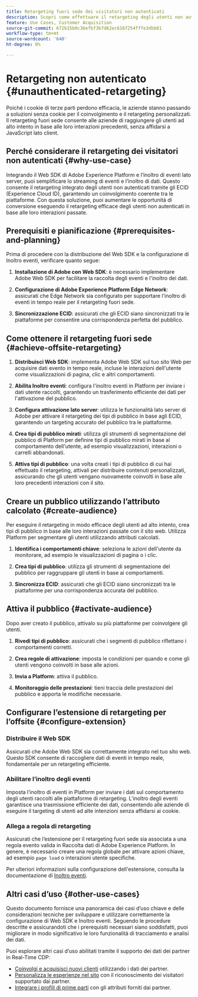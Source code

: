 ```yaml
---
title: Retargeting fuori sede dei visitatori non autenticati
description: Scopri come effettuare il retargeting degli utenti non autenticati utilizzando gli ECID
feature: Use Cases, Customer Acquisition
source-git-commit: 672b15b0c36efbf3b7d62ec616f254fffe3dbb81
workflow-type: tm+mt
source-wordcount: '640'
ht-degree: 0%

---
```


# Retargeting non autenticato {#unauthenticated-retargeting}

Poiché i cookie di terze parti perdono efficacia, le aziende stanno passando a soluzioni senza cookie per il coinvolgimento e il retargeting personalizzati. Il retargeting fuori sede consente alle aziende di raggiungere gli utenti ad alto intento in base alle loro interazioni precedenti, senza affidarsi a JavaScript lato client.

## Perché considerare il retargeting dei visitatori non autenticati {#why-use-case}

Integrando il Web SDK di Adobe Experience Platform e l’inoltro di eventi lato server, puoi semplificare lo streaming di eventi e l’inoltro di dati. Questo consente il retargeting integrato degli utenti non autenticati tramite gli ECID (Experience Cloud ID), garantendo un coinvolgimento coerente tra le piattaforme. Con questa soluzione, puoi aumentare le opportunità di conversione eseguendo il retargeting efficace degli utenti non autenticati in base alle loro interazioni passate.

## Prerequisiti e pianificazione {#prerequisites-and-planning}

Prima di procedere con la distribuzione del Web SDK e la configurazione di Inoltro eventi, verificare quanto segue:

1. **Installazione di Adobe con Web SDK**: è necessario implementare Adobe Web SDK per facilitare la raccolta degli eventi e l&#39;inoltro dei dati.

2. **Configurazione di Adobe Experience Platform Edge Network**: assicurati che Edge Network sia configurato per supportare l&#39;inoltro di eventi in tempo reale per il retargeting fuori sede.

3. **Sincronizzazione ECID**: assicurati che gli ECID siano sincronizzati tra le piattaforme per consentire una corrispondenza perfetta del pubblico.

## Come ottenere il retargeting fuori sede {#achieve-offsite-retargeting}

1. **Distribuisci Web SDK**: implementa Adobe Web SDK sul tuo sito Web per acquisire dati evento in tempo reale, incluse le interazioni dell&#39;utente come visualizzazioni di pagina, clic e altri comportamenti.

2. **Abilita Inoltro eventi**: configura l&#39;inoltro eventi in Platform per inviare i dati utente raccolti, garantendo un trasferimento efficiente dei dati per l&#39;attivazione del pubblico.

3. **Configura attivazione lato server**: utilizza le funzionalità lato server di Adobe per attivare il retargeting dei tipi di pubblico in base agli ECID, garantendo un targeting accurato del pubblico tra le piattaforme.

4. **Crea tipi di pubblico mirati**: utilizza gli strumenti di segmentazione del pubblico di Platform per definire tipi di pubblico mirati in base al comportamento dell&#39;utente, ad esempio visualizzazioni, interazioni o carrelli abbandonati.

5. **Attiva tipi di pubblico**: una volta creati i tipi di pubblico di cui hai effettuato il retargeting, attivali per distribuire contenuti personalizzati, assicurando che gli utenti vengano nuovamente coinvolti in base alle loro precedenti interazioni con il sito.

## Creare un pubblico utilizzando l’attributo calcolato {#create-audience}

Per eseguire il retargeting in modo efficace degli utenti ad alto intento, crea tipi di pubblico in base alle loro interazioni passate con il sito web. Utilizza Platform per segmentare gli utenti utilizzando attributi calcolati.

1. **Identifica i comportamenti chiave**: seleziona le azioni dell&#39;utente da monitorare, ad esempio le visualizzazioni di pagina o i clic.

2. **Crea tipi di pubblico**: utilizza gli strumenti di segmentazione del pubblico per raggruppare gli utenti in base ai comportamenti.

3. **Sincronizza ECID**: assicurati che gli ECID siano sincronizzati tra le piattaforme per una corrispondenza accurata del pubblico.

## Attiva il pubblico {#activate-audience}

Dopo aver creato il pubblico, attivalo su più piattaforme per coinvolgere gli utenti.

1. **Rivedi tipi di pubblico**: assicurati che i segmenti di pubblico riflettano i comportamenti corretti.

2. **Crea regole di attivazione**: imposta le condizioni per quando e come gli utenti vengono coinvolti in base alle azioni.

3. **Invia a Platform**: attiva il pubblico.

4. **Monitoraggio delle prestazioni**: tieni traccia delle prestazioni del pubblico e apporta le modifiche necessarie.

## Configurare l’estensione di retargeting per l’offsite {#configure-extension}

### Distribuire il Web SDK

Assicurati che Adobe Web SDK sia correttamente integrato nel tuo sito web. Questo SDK consente di raccogliere dati di eventi in tempo reale, fondamentale per un retargeting efficiente.

### Abilitare l’inoltro degli eventi

Imposta l’inoltro di eventi in Platform per inviare i dati sul comportamento degli utenti raccolti alle piattaforme di retargeting. L’inoltro degli eventi garantisce una trasmissione efficiente dei dati, consentendo alle aziende di eseguire il targeting di utenti ad alte intenzioni senza affidarsi ai cookie.

### Allega a regola di retargeting

Assicurati che l’estensione per il retargeting fuori sede sia associata a una regola evento valida in Raccolta dati di Adobe Experience Platform. In genere, è necessario creare una regola globale per attivare azioni chiave, ad esempio `page load` o interazioni utente specifiche.

Per ulteriori informazioni sulla configurazione dell&#39;estensione, consulta la documentazione di [Inoltro eventi](https://experienceleague.adobe.com/en/docs/experience-platform/tags/event-forwarding/getting-started).

## Altri casi d’uso {#other-use-cases}

Questo documento fornisce una panoramica dei casi d’uso chiave e delle considerazioni tecniche per sviluppare e utilizzare correttamente la configurazione di Web SDK e Inoltro eventi. Seguendo le procedure descritte e assicurandoti che i prerequisiti necessari siano soddisfatti, puoi migliorare in modo significativo le loro funzionalità di tracciamento e analisi dei dati.

Puoi esplorare altri casi d’uso abilitati tramite il supporto dei dati dei partner in Real-Time CDP:

- [Coinvolgi e acquisisci nuovi clienti](./prospecting.md) utilizzando i dati dei partner.
- [Personalizza le esperienze nel sito](./offsite-retargeting.md) con il riconoscimento dei visitatori supportato dai partner.
- [Integrare i profili di prime parti](./supplement-first-party-profiles.md) con gli attributi forniti dai partner.